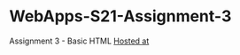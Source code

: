 # WebApps-S21-Assignment-3
Assignment 3 - Basic HTML
[Hosted at](https://44-563-web-apps-s21.github.io/webapps-s21-assignment-3-Sharada-N/)